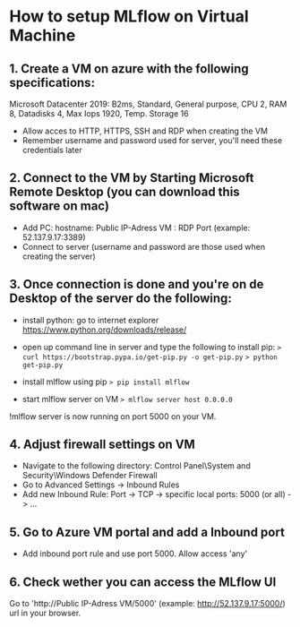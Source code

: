 # How to setup MLflow on Virtual Machine 

## 1. Create a VM on azure with the following specifications:
Microsoft Datacenter 2019: B2ms, Standard, General purpose, CPU 2, RAM 8, Datadisks 4, Max Iops 1920, Temp. Storage 16
- Allow acces to HTTP, HTTPS, SSH and RDP when creating the VM
- Remember username and password used for server, you'll need these credentials later

## 2. Connect to the VM by Starting Microsoft Remote Desktop (you can download this software on mac)
- Add PC: hostname: Public IP-Adress VM : RDP Port (example: 52.137.9.17:3389)
- Connect to server (username and password are those used when creating the server)

## 3. Once connection is done and you're on de Desktop of the server do the following:
- install python: go to internet explorer https://www.python.org/downloads/release/
- open up command line in server and type the following to install pip: 
```> curl https://bootstrap.pypa.io/get-pip.py -o get-pip.py```
```> python get-pip.py```
- install mlflow using pip
```> pip install mlflow```

- start mlflow server on VM
```> mlflow server host 0.0.0.0```

!mlflow server is now running on port 5000 on your VM.

## 4. Adjust firewall settings on VM
- Navigate to the following directory: Control Panel\System and Security\Windows Defender Firewall
- Go to Advanced Settings -> Inbound Rules
- Add new Inbound Rule: Port -> TCP -> specific local ports: 5000 (or all) -> ... 

## 5. Go to Azure VM portal and add a Inbound port
- Add inbound port rule and use port 5000. Allow access 'any'

## 6. Check wether you can access the MLflow UI
Go to 'http://Public IP-Adress VM/5000' (example: http://52.137.9.17:5000/) url in your browser. 






